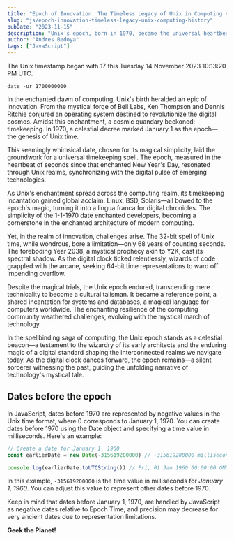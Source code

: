 ```yaml
---
title: "Epoch of Innovation: The Timeless Legacy of Unix in Computing History"
slug: "js/epoch-innovation-timeless-legacy-unix-computing-history"
pubDate: "2023-11-15"
description: "Unix's epoch, born in 1970, became the universal heartbeat of computing, shaping digital landscapes worldwide."
author: "Andres Bedoya"
tags: ["JavaScript"]
---
```


The Unix timestamp began with 17 this Tuesday 14 November 2023 10:13:20 PM UTC.

```console
date -ur 1700000000
```

In the enchanted dawn of computing, Unix's birth heralded an epic of innovation. From the mystical forge of Bell Labs, Ken Thompson and Dennis Ritchie conjured an operating system destined to revolutionize the digital cosmos. Amidst this enchantment, a cosmic quandary beckoned: timekeeping. In 1970, a celestial decree marked January 1 as the epoch—the genesis of Unix time.

This seemingly whimsical date, chosen for its magical simplicity, laid the groundwork for a universal timekeeping spell. The epoch, measured in the heartbeat of seconds since that enchanted New Year's Day, resonated through Unix realms, synchronizing with the digital pulse of emerging technologies.

As Unix's enchantment spread across the computing realm, its timekeeping incantation gained global acclaim. Linux, BSD, Solaris—all bowed to the epoch's magic, turning it into a lingua franca for digital chronicles. The simplicity of the 1-1-1970 date enchanted developers, becoming a cornerstone in the enchanted architecture of modern computing.

Yet, in the realm of innovation, challenges arise. The 32-bit spell of Unix time, while wondrous, bore a limitation—only 68 years of counting seconds. The foreboding Year 2038, a mystical prophecy akin to Y2K, cast its spectral shadow. As the digital clock ticked relentlessly, wizards of code grappled with the arcane, seeking 64-bit time representations to ward off impending overflow.

Despite the magical trials, the Unix epoch endured, transcending mere technicality to become a cultural talisman. It became a reference point, a shared incantation for systems and databases, a magical language for computers worldwide. The enchanting resilience of the computing community weathered challenges, evolving with the mystical march of technology.

In the spellbinding saga of computing, the Unix epoch stands as a celestial beacon—a testament to the wizardry of its early architects and the enduring magic of a digital standard shaping the interconnected realms we navigate today. As the digital clock dances forward, the epoch remains—a silent sorcerer witnessing the past, guiding the unfolding narrative of technology's mystical tale.

## Dates before the epoch

In JavaScript, dates before 1970 are represented by negative values in the Unix time format, where 0 corresponds to January 1, 1970. You can create dates before 1970 using the Date object and specifying a time value in milliseconds. Here's an example:

```js
// Create a date for January 1, 1960
const earlierDate = new Date(-315619200000) // -315619200000 milliseconds represent January 1, 1960

console.log(earlierDate.toUTCString()) // Fri, 01 Jan 1960 00:00:00 GMT
```

In this example, `-315619200000` is the time value in milliseconds for _January 1, 1960_. You can adjust this value to represent other dates before 1970.

Keep in mind that dates before January 1, 1970, are handled by JavaScript as negative dates relative to Epoch Time, and precision may decrease for very ancient dates due to representation limitations.

**Geek the Planet!**